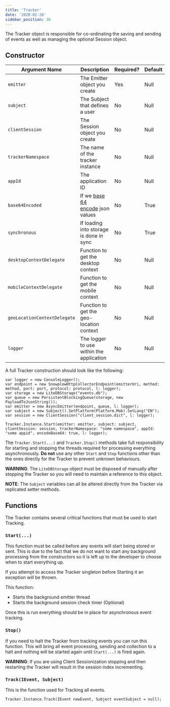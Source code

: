 ```yaml
---
title: 'Tracker'
date: '2020-02-26'
sidebar_position: 30
---
```


The Tracker object is responsible for co-ordinating the saving and sending of events as well as managing the optional Session object.

## Constructor

| **Argument Name**            | **Description**                                                          | **Required?** | **Default** |
| ---------------------------- | ------------------------------------------------------------------------ | ------------- | ----------- |
| `emitter`                    | The Emitter object you create                                            | Yes           | Null        |
| `subject`                    | The Subject that defines a user                                          | No            | Null        |
| `clientSession`              | The Session object you create                                            | No            | Null        |
| `trackerNamespace`           | The name of the tracker instance                                         | No            | Null        |
| `appId`                      | The application ID                                                       | No            | Null        |
| `base64Encoded`              | If we [base 64 encode](https://en.wikipedia.org/wiki/Base64) json values | No            | True        |
| `synchronous`                | If loading into storage is done in sync                                  | No            | True        |
| `desktopContextDelegate`     | Function to get the desktop context                                      | No            | Null        |
| `mobileContextDelegate`      | Function to get the mobile context                                       | No            | Null        |
| `geoLocationContextDelegate` | Function to get the geo-location context                                 | No            | Null        |
| `logger`                     | The logger to use within the application                                 | No            | Null        |

A full Tracker construction should look like the following:

```
var logger = new ConsoleLogger();
var endpoint = new SnowplowHttpCollectorEndpoint(emitterUri, method: method, port: port, protocol: protocol, l: logger);
var storage = new LiteDBStorage("events.db");
var queue = new PersistentBlockingQueue(storage, new PayloadToJsonString());
var emitter = new AsyncEmitter(endpoint, queue, l: logger);
var subject = new Subject().SetPlatform(Platform.Mob).SetLang("EN");
var session = new ClientSession("client_session.dict", l: logger);

Tracker.Instance.Start(emitter: emitter, subject: subject, clientSession: session, trackerNamespace: "some namespace", appId: "some appid", encodeBase64: true, l: logger);
```

The `Tracker.Start(...)` and `Tracker.Stop()` methods take full responsibility for starting and stopping the threads required for processing everything asynchronously. **Do not** use any other `Start` and `Stop` functions other than the ones directly for the Tracker to prevent unknown behaviours.

**WARNING**: The `LiteDBStorage` object must be disposed of manually after stopping the Tracker so you will need to maintain a reference to this object.

**NOTE**: The `Subject` variables can all be altered directly from the Tracker via replicated setter methods.

## Functions

The Tracker contains several critical functions that must be used to start Tracking.

### `Start(...)`

This function must be called before any events will start being stored or sent. This is due to the fact that we do not want to start any background processing from the constructors so it is left up to the developer to choose when to start everything up.

If you attempt to access the Tracker singleton before Starting it an exception will be thrown.

This function:

- Starts the background emitter thread
- Starts the background session check timer (Optional)

Once this is run everything should be in place for asynchronous event tracking.

### `Stop()`

If you need to halt the Tracker from tracking events you can run this function. This will bring all event processing, sending and collection to a halt and nothing will be started again until `Start(...)` is fired again.

**WARNING**: If you are using Client Sessionization stopping and then restarting the Tracker will result in the session index incrementing.

### `Track(IEvent, Subject)`

This is the function used for Tracking all events.

```
Tracker.Instance.Track(IEvent newEvent, Subject eventSubject = null);
```
